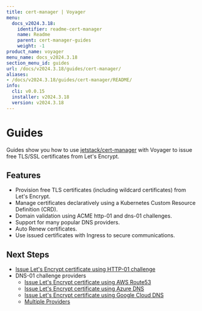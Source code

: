 ```yaml
---
title: cert-manager | Voyager
menu:
  docs_v2024.3.18:
    identifier: readme-cert-manager
    name: Readme
    parent: cert-manager-guides
    weight: -1
product_name: voyager
menu_name: docs_v2024.3.18
section_menu_id: guides
url: /docs/v2024.3.18/guides/cert-manager/
aliases:
- /docs/v2024.3.18/guides/cert-manager/README/
info:
  cli: v0.0.15
  installer: v2024.3.18
  version: v2024.3.18
---
```


# Guides

Guides show you how to use [jetstack/cert-manager](https://github.com/jetstack/cert-manager) with Voyager to issue free TLS/SSL certificates from Let's Encrypt.

## Features

- Provision free TLS certificates (including wildcard certificates) from Let's Encrypt.
- Manage certificates declaratively using a Kubernetes Custom Resource Definition (CRD).
- Domain validation using ACME http-01 and dns-01 challenges.
- Support for many popular DNS providers.
- Auto Renew certificates.
- Use issued certificates with Ingress to secure communications.

## Next Steps

- [Issue Let's Encrypt certificate using HTTP-01 challenge](/docs/v2024.3.18/guides/cert-manager/http01_challenge/overview)
- DNS-01 challenge providers
  - [Issue Let's Encrypt certificate using AWS Route53](/docs/v2024.3.18/guides/cert-manager/dns01_challenge/aws-route53)
  - [Issue Let's Encrypt certificate using Azure DNS](/docs/v2024.3.18/guides/cert-manager/dns01_challenge/azure-dns)
  - [Issue Let's Encrypt certificate using Google Cloud DNS](/docs/v2024.3.18/guides/cert-manager/dns01_challenge/google-cloud-dns)
  - [Multiple Providers](/docs/v2024.3.18/guides/cert-manager/dns01_challenge/multiple-challenge-solver)
